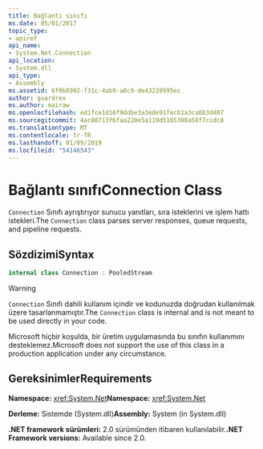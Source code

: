```yaml
---
title: Bağlantı sınıfı
ms.date: 05/01/2017
topic_type:
- apiref
api_name:
- System.Net.Connection
api_location:
- System.dll
api_type:
- Assembly
ms.assetid: 6f0b8902-f31c-4ab9-a8c9-de43228995ec
author: guardrex
ms.author: mairaw
ms.openlocfilehash: ed1fce1d16f9ddbe3a3ede91fecb1a3ca6b3d407
ms.sourcegitcommit: 4ac80713f6faa220e5a119d5165308a58f7ccdc8
ms.translationtype: MT
ms.contentlocale: tr-TR
ms.lasthandoff: 01/09/2019
ms.locfileid: "54146543"
---
```

# <a name="connection-class"></a><span data-ttu-id="d0496-102">Bağlantı sınıfı</span><span class="sxs-lookup"><span data-stu-id="d0496-102">Connection Class</span></span>

<span data-ttu-id="d0496-103">`Connection` Sınıfı ayrıştırıyor sunucu yanıtları, sıra isteklerini ve işlem hattı istekleri.</span><span class="sxs-lookup"><span data-stu-id="d0496-103">The `Connection` class parses server responses, queue requests, and pipeline requests.</span></span>

## <a name="syntax"></a><span data-ttu-id="d0496-104">Sözdizimi</span><span class="sxs-lookup"><span data-stu-id="d0496-104">Syntax</span></span>
  
```csharp  
internal class Connection : PooledStream
```

> [!WARNING]
> <span data-ttu-id="d0496-105">`Connection` Sınıfı dahili kullanım içindir ve kodunuzda doğrudan kullanılmak üzere tasarlanmamıştır.</span><span class="sxs-lookup"><span data-stu-id="d0496-105">The `Connection` class is internal and is not meant to be used directly in your code.</span></span>
> 
> <span data-ttu-id="d0496-106">Microsoft hiçbir koşulda, bir üretim uygulamasında bu sınıfın kullanımını desteklemez.</span><span class="sxs-lookup"><span data-stu-id="d0496-106">Microsoft does not support the use of this class in a production application under any circumstance.</span></span>

## <a name="requirements"></a><span data-ttu-id="d0496-107">Gereksinimler</span><span class="sxs-lookup"><span data-stu-id="d0496-107">Requirements</span></span>

<span data-ttu-id="d0496-108">**Namespace:** <xref:System.Net></span><span class="sxs-lookup"><span data-stu-id="d0496-108">**Namespace:** <xref:System.Net></span></span>

<span data-ttu-id="d0496-109">**Derleme:** Sistemde (System.dll)</span><span class="sxs-lookup"><span data-stu-id="d0496-109">**Assembly:** System (in System.dll)</span></span>

<span data-ttu-id="d0496-110">**.NET framework sürümleri:** 2.0 sürümünden itibaren kullanılabilir.</span><span class="sxs-lookup"><span data-stu-id="d0496-110">**.NET Framework versions:** Available since 2.0.</span></span>
